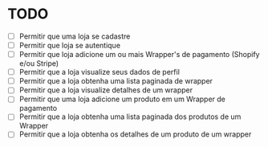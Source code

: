 # TODO

- [ ] Permitir que uma loja se cadastre
- [ ] Permitir que loja se autentique
- [ ] Permitir que loja adicione um ou mais Wrapper's de pagamento (Shopify e/ou Stripe)
- [ ] Permitir que a loja visualize seus dados de perfil
- [ ] Permitir que a loja obtenha uma lista paginada de wrapper
- [ ] Permitir que a loja visualize detalhes de um wrapper
- [ ] Permitir que uma loja adicione um produto em um Wrapper de pagamento
- [ ] Permitir que a loja obtenha uma lista paginada dos produtos de um Wrapper
- [ ] Permitir que a loja obtenha os detalhes de um produto de um wrapper
